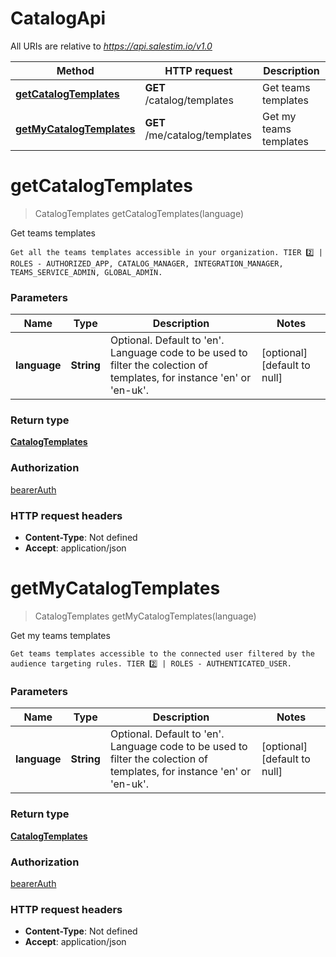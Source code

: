 # CatalogApi

All URIs are relative to *https://api.salestim.io/v1.0*

Method | HTTP request | Description
------------- | ------------- | -------------
[**getCatalogTemplates**](CatalogApi.md#getCatalogTemplates) | **GET** /catalog/templates | Get teams templates
[**getMyCatalogTemplates**](CatalogApi.md#getMyCatalogTemplates) | **GET** /me/catalog/templates | Get my teams templates


<a name="getCatalogTemplates"></a>
# **getCatalogTemplates**
> CatalogTemplates getCatalogTemplates(language)

Get teams templates

    Get all the teams templates accessible in your organization. TIER 2️⃣ | ROLES - AUTHORIZED_APP, CATALOG_MANAGER, INTEGRATION_MANAGER, TEAMS_SERVICE_ADMIN, GLOBAL_ADMIN.

### Parameters

Name | Type | Description  | Notes
------------- | ------------- | ------------- | -------------
 **language** | **String**| Optional. Default to &#39;en&#39;. Language code to be used to filter the colection of templates, for instance &#39;en&#39; or &#39;en-uk&#39;. | [optional] [default to null]

### Return type

[**CatalogTemplates**](../Models/CatalogTemplates.md)

### Authorization

[bearerAuth](../README.md#bearerAuth)

### HTTP request headers

- **Content-Type**: Not defined
- **Accept**: application/json

<a name="getMyCatalogTemplates"></a>
# **getMyCatalogTemplates**
> CatalogTemplates getMyCatalogTemplates(language)

Get my teams templates

    Get teams templates accessible to the connected user filtered by the audience targeting rules. TIER 2️⃣ | ROLES - AUTHENTICATED_USER.

### Parameters

Name | Type | Description  | Notes
------------- | ------------- | ------------- | -------------
 **language** | **String**| Optional. Default to &#39;en&#39;. Language code to be used to filter the colection of templates, for instance &#39;en&#39; or &#39;en-uk&#39;. | [optional] [default to null]

### Return type

[**CatalogTemplates**](../Models/CatalogTemplates.md)

### Authorization

[bearerAuth](../README.md#bearerAuth)

### HTTP request headers

- **Content-Type**: Not defined
- **Accept**: application/json

